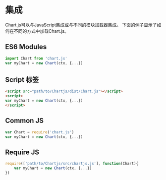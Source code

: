 # 集成

Chart.js可以与JavaScript集成或与不同的模块加载器集成。 下面的例子显示了如何在不同的方式中加载Chart.js。

## ES6 Modules

```javascript
import Chart from 'chart.js'
var myChart = new Chart(ctx, {...})
```

## Script 标签

```html
<script src="path/to/Chartjs/dist/Chart.js"></script>
<script>
var myChart = new Chart(ctx, {...})
</script>
```

## Common JS

```javascript
var Chart = require('chart.js')
var myChart = new Chart(ctx, {...})
```

## Require JS

```javascript
require(['path/to/Chartjs/src/chartjs.js'], function(Chart){
    var myChart = new Chart(ctx, {...})
})
```